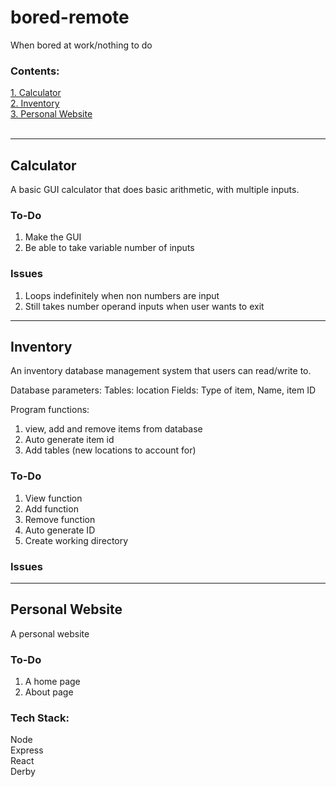 # bored-remote
When bored at work/nothing to do<br>
### Contents:
[1. Calculator](#calc)<br>
[2. Inventory](#inven)<br>
[3. Personal Website](#perWeb)<br>
<br>

---

## <a name = "calc"></a>Calculator
A basic GUI calculator that does basic arithmetic, with multiple inputs.

### To-Do
1. Make the GUI
2. Be able to take variable number of inputs

### Issues
1. Loops indefinitely when non numbers are input
2. Still takes number operand inputs when user wants to exit

---

## <a name = "inven">Inventory</a>
An inventory database management system that users can read/write to.


Database parameters:
Tables: location
Fields: Type of item, Name, item ID

Program functions:
1. view, add and remove items from database
2. Auto generate item id
3. Add tables (new locations to account for)

### To-Do
1. View function
2. Add function
3. Remove function
4. Auto generate ID
5. Create working directory

### Issues


---

## <a name = "perWeb">Personal Website</a>
A personal website

### To-Do
1. A home page
2. About page

### Tech Stack:
Node<br>
Express<br>
React<br>
Derby<br>
